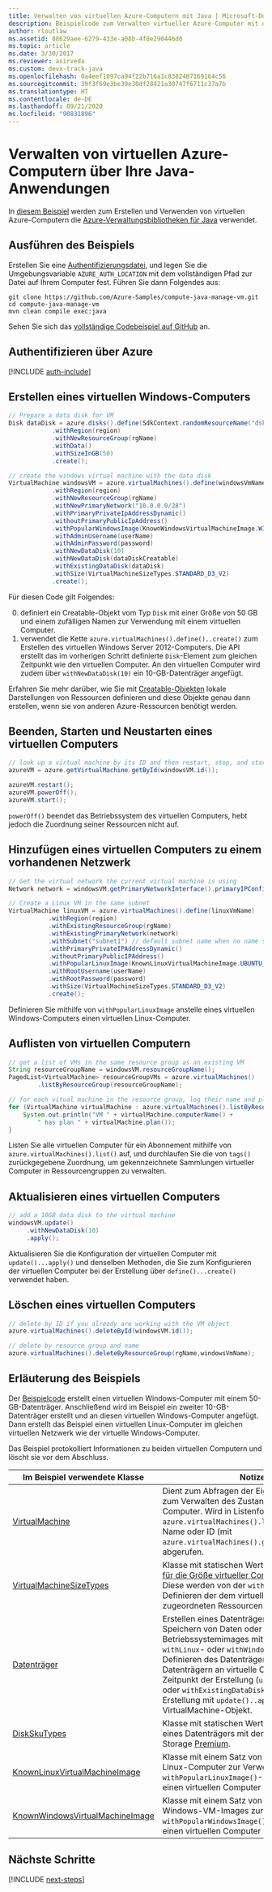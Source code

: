 ```yaml
---
title: Verwalten von virtuellen Azure-Computern mit Java | Microsoft-Dokumentation
description: Beispielcode zum Verwalten virtueller Azure-Computer mit dem Azure SDK für Java
author: rloutlaw
ms.assetid: 88629aee-6279-433e-a08b-4f8e290446d0
ms.topic: article
ms.date: 3/30/2017
ms.reviewer: asirveda
ms.custom: devx-track-java
ms.openlocfilehash: 0a4eef1097ca94f22b716a1c8382487169164c56
ms.sourcegitcommit: 39f3f69e3be39e30df28421a30747f6711c37a7b
ms.translationtype: HT
ms.contentlocale: de-DE
ms.lasthandoff: 09/21/2020
ms.locfileid: "90831896"
---
```

# <a name="manage-azure-virtual-machines-from-your-java-applications"></a>Verwalten von virtuellen Azure-Computern über Ihre Java-Anwendungen

In [diesem Beispiel](https://github.com/Azure-Samples/compute-java-manage-vm/) werden zum Erstellen und Verwenden von virtuellen Azure-Computern die [Azure-Verwaltungsbibliotheken für Java](https://github.com/Azure/azure-sdk-for-java) verwendet.

## <a name="run-the-sample"></a>Ausführen des Beispiels

Erstellen Sie eine [Authentifizierungsdatei](/azure/java/java-sdk-azure-authenticate#mgmt-file), und legen Sie die Umgebungsvariable `AZURE_AUTH_LOCATION` mit dem vollständigen Pfad zur Datei auf Ihrem Computer fest. Führen Sie dann Folgendes aus:

```
git clone https://github.com/Azure-Samples/compute-java-manage-vm.git
cd compute-java-manage-vm
mvn clean compile exec:java
```

Sehen Sie sich das [vollständige Codebeispiel auf GitHub](https://github.com/Azure-Samples/compute-java-manage-vm/blob/master/src/main/java/com/microsoft/azure/management/compute/samples/ManageVirtualMachine.java) an.

## <a name="authenticate-with-azure"></a>Authentifizieren über Azure

[!INCLUDE [auth-include](includes/java-auth-include.md)]

## <a name="create-a-windows-virtual-machine"></a>Erstellen eines virtuellen Windows-Computers

```java
// Prepare a data disk for VM
Disk dataDisk = azure.disks().define(SdkContext.randomResourceName("dsk", 30))
            .withRegion(region)
            .withNewResourceGroup(rgName)
            .withData()
            .withSizeInGB(50)
            .create();

// create the windows virtual machine with the data disk            
VirtualMachine windowsVM = azure.virtualMachines().define(windowsVmName)
            .withRegion(region)
            .withNewResourceGroup(rgName)
            .withNewPrimaryNetwork("10.0.0.0/28")
            .withPrimaryPrivateIpAddressDynamic()
            .withoutPrimaryPublicIpAddress()
            .withPopularWindowsImage(KnownWindowsVirtualMachineImage.WINDOWS_SERVER_2012_R2_DATACENTER)
            .withAdminUsername(userName)
            .withAdminPassword(password)
            .withNewDataDisk(10)
            .withNewDataDisk(dataDiskCreatable)
            .withExistingDataDisk(dataDisk)
            .withSize(VirtualMachineSizeTypes.STANDARD_D3_V2)
            .create();
```

Für diesen Code gilt Folgendes:   

0. definiert ein Creatable-Objekt vom Typ `Disk` mit einer Größe von 50 GB und einem zufälligen Namen zur Verwendung mit einem virtuellen Computer.
0. verwendet die Kette `azure.virtualMachines().define()..create()` zum Erstellen des virtuellen Windows Server 2012-Computers. Die API erstellt das im vorherigen Schritt definierte `Disk`-Element zum gleichen Zeitpunkt wie den virtuellen Computer. An den virtuellen Computer wird zudem über `withNewDataDisk(10)` ein 10-GB-Datenträger angefügt.

Erfahren Sie mehr darüber, wie Sie mit [Creatable<T>-Objekten](java-sdk-azure-concepts.md#Creatables) lokale Darstellungen von Ressourcen definieren und diese Objekte genau dann erstellen, wenn sie von anderen Azure-Ressourcen benötigt werden.

## <a name="stop-start-and-restart-a-virtual-machine"></a>Beenden, Starten und Neustarten eines virtuellen Computers

```java
// look up a virtual machine by its ID and then restart, stop, and start it
azureVM = azure.getVirtualMachine.getById(windowsVM.id());

azureVM.restart();
azureVM.powerOff();
azureVM.start();
```

`powerOff()` beendet das Betriebssystem des virtuellen Computers, hebt jedoch die Zuordnung seiner Ressourcen nicht auf.

## <a name="add-a-virtual-machine-to-an-existing-network"></a>Hinzufügen eines virtuellen Computers zu einem vorhandenen Netzwerk

```java
// Get the virtual network the current virtual machine is using
Network network = windowsVM.getPrimaryNetworkInterface().primaryIPConfiguration().getNetwork();

// Create a Linux VM in the same subnet
VirtualMachine linuxVM = azure.virtualMachines().define(linuxVmName)
           .withRegion(region)
           .withExistingResourceGroup(rgName)
           .withExistingPrimaryNetwork(network)
           .withSubnet("subnet1") // default subnet name when no name specified at creation
           .withPrimaryPrivateIPAddressDynamic()
           .withoutPrimaryPublicIPAddress()
           .withPopularLinuxImage(KnownLinuxVirtualMachineImage.UBUNTU_SERVER_16_04_LTS)
           .withRootUsername(userName)
           .withRootPassword(password)
           .withSize(VirtualMachineSizeTypes.STANDARD_D3_V2)
           .create();
```

Definieren Sie mithilfe von `withPopularLinuxImage` anstelle eines virtuellen Windows-Computers einen virtuellen Linux-Computer.


## <a name="list-virtual-machines"></a>Auflisten von virtuellen Computern

```java
// get a list of VMs in the same resource group as an existing VM
String resourceGroupName = windowsVM.resourceGroupName();
PagedList<VirtualMachine> resourceGroupVMs = azure.virtualMachines()
        .listByResourceGroup(resourceGroupName); 

// for each vitual machine in the resource group, log their name and plan
for (VirtualMachine virtualMachine : azure.virtualMachines().listByResourceGroup(resourceGroupName)) {
    System.out.println("VM " + virtualMachine.computerName() + 
        " has plan " + virtualMachine.plan());
}
```

Listen Sie alle virtuellen Computer für ein Abonnement mithilfe von `azure.virtualMachines().list()` auf, und durchlaufen Sie die von `tags()` zurückgegebene Zuordnung, um gekennzeichnete Sammlungen virtueller Computer in Ressourcengruppen zu verwalten.

## <a name="update-a-virtual-machine"></a>Aktualisieren eines virtuellen Computers

```java
// add a 10GB data disk to the virtual machine
windowsVM.update()
     .withNewDataDisk(10)
     .apply();
```

Aktualisieren Sie die Konfiguration der virtuellen Computer mit `update()...apply()` und denselben Methoden, die Sie zum Konfigurieren der virtuellen Computer bei der Erstellung über `define()...create()` verwendet haben.

## <a name="delete-a-virtual-machine"></a>Löschen eines virtuellen Computers

```java
// delete by ID if you already are working with the VM object
azure.virtualMachines().deleteById(windowsVM.id());

// delete by resource group and name
azure.virtualMachines().deleteByResourceGroup(rgName,windowsVmName);
```

## <a name="sample-explanation"></a>Erläuterung des Beispiels

Der [Beispielcode](https://github.com/Azure-Samples/compute-java-manage-vm/blob/master/src/main/java/com/microsoft/azure/management/compute/samples/ManageVirtualMachine.java) erstellt einen virtuellen Windows-Computer mit einem 50-GB-Datenträger. Anschließend wird im Beispiel ein zweiter 10-GB-Datenträger erstellt und an diesen virtuellen Windows-Computer angefügt.
Dann erstellt das Beispiel einen virtuellen Linux-Computer im gleichen virtuellen Netzwerk wie der virtuelle Windows-Computer.

Das Beispiel protokolliert Informationen zu beiden virtuellen Computern und löscht sie vor dem Abschluss.

| Im Beispiel verwendete Klasse | Notizen
|-------|-------|
| [VirtualMachine](/java/api/com.microsoft.azure.management.compute.virtualmachine) | Dient zum Abfragen der Eigenschaften sowie zum Verwalten des Zustands virtueller Computer. Wird in Listenform (mit `azure.virtualMachines().list()`) oder nach Name oder ID (mit `azure.virtualMachines().getByResourceGroup()`) abgerufen.
| [VirtualMachineSizeTypes](/java/api/com.microsoft.azure.management.compute.virtualmachinesizetypes) | Klasse mit statischen Werten, die den [Optionen für die Größe virtueller Computer](https://azure.microsoft.com/pricing/details/virtual-machines/linux/) entsprechen. Diese werden von der `withSize()`-Methode zum Definieren der dem virtuellen Computer zugeordneten Ressourcen verwendet.
| [Datenträger](/java/api/com.microsoft.azure.management.compute.disk) | Erstellen eines Datenträgers mit `withData()` zum Speichern von Daten oder eines Betriebssystemimages mit der entsprechenden `withLinux`- oder `withWindows`-Methode (beim Definieren des Datenträgers). Anfügen von Datenträgern an virtuelle Computer zum Zeitpunkt der Erstellung (`using withNewDataDisk` oder `withExistingDataDisk`) oder nach der Erstellung mit `update()..apply()` für das VirtualMachine-Objekt.
| [DiskSkuTypes](/java/api/com.microsoft.azure.management.compute.diskskutypes) | Klasse mit statischen Werten zum Definieren eines Datenträgers mit dem Tarif Standard oder Storage [Premium](/azure/storage/storage-premium-storage).
| [KnownLinuxVirtualMachineImage](/java/api/com.microsoft.azure.management.compute.knownlinuxvirtualmachineimage) | Klasse mit einem Satz von Optionen für virtuelle Linux-Computer zur Verwendung mit der `withPopularLinuxImage()`-Methode, wenn Sie einen virtuellen Computer definieren.
| [KnownWindowsVirtualMachineImage](/java/api/com.microsoft.azure.management.compute.knownwindowsvirtualmachineimage) | Klasse mit einem Satz von Optionen für Windows-VM-Images zur Verwendung mit der `withPopularWindowsImage()`-Methode, wenn Sie einen virtuellen Computer definieren.

## <a name="next-steps"></a>Nächste Schritte

[!INCLUDE [next-steps](includes/java-next-steps.md)]